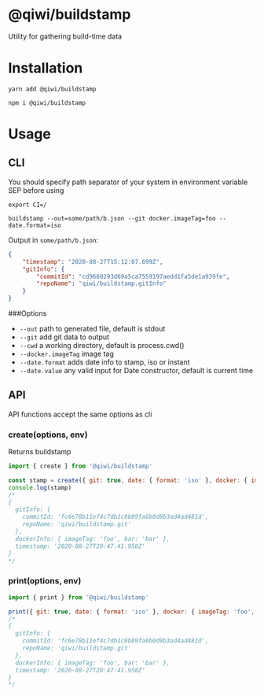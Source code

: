 # @qiwi/buildstamp
Utility for gathering build-time data
# Installation
```shell script
yarn add @qiwi/buildstamp
```
```shell script
npm i @qiwi/buildstamp
```
# Usage
## CLI
You should specify path separator of your system in environment variable SEP before using
```shell script
export CI=/
```
```shell script
buildstamp --out=some/path/b.json --git docker.imageTag=foo --date.format=iso
```
Output in `some/path/b.json`:
```json
{
	"timestamp": "2020-08-27T15:12:07.699Z",
	"gitInfo": {
		"commitId": "cd9660293d69a5ca7559197aedd1fa5de1a939fe",
		"repoName": "qiwi/buildstamp.gitInfo"
	}
}
```
###Options

- `--out` path to generated file, default is stdout
- `--git` add git data to output
- `--cwd` a working directory, default is process.cwd()
- `--docker.imageTag` image tag
- `--date.format` adds date info to stamp, iso or instant
- `--date.value` any valid input for Date constructor, default is current time

## API
API functions accept the same options as cli
### create(options, env)
Returns buildstamp
```javascript
import { create } from '@qiwi/buildstamp'

const stamp = create({ git: true, date: { format: 'iso' }, docker: { imageTag: 'foo', bar: 'bar'}}, { SEP: '/' })
console.log(stamp)
/*
{
  gitInfo: {
    commitId: 'fc6e78b11ef4c7db1c8b89fa6b0d9b3ad4ad481d',
    repoName: 'qiwi/buildstamp.git'
  },
  dockerInfo: { imageTag: 'foo', bar: 'bar' },
  timestamp: '2020-08-27T20:47:41.958Z'
}
*/
```
### print(options, env)
```javascript
import { print } from '@qiwi/buildstamp'

print({ git: true, date: { format: 'iso' }, docker: { imageTag: 'foo', bar: 'bar'}}, { SEP: '/' })
/*
{
  gitInfo: {
    commitId: 'fc6e78b11ef4c7db1c8b89fa6b0d9b3ad4ad481d',
    repoName: 'qiwi/buildstamp.git'
  },
  dockerInfo: { imageTag: 'foo', bar: 'bar' },
  timestamp: '2020-08-27T20:47:41.958Z'
}
*/
```

